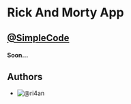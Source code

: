 # Rick And Morty App

## [@SimpleCode](https://simplecode.kz/)

#### Soon...

## Authors

-   ![@ri4an](https://gitlab.com/ri4an)
